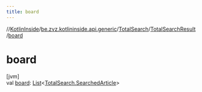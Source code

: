 ```yaml
---
title: board
---
```

//[KotlinInside](../../../../index.html)/[be.zvz.kotlininside.api.generic](../../index.html)/[TotalSearch](../index.html)/[TotalSearchResult](index.html)/[board](board.html)



# board



[jvm]\
val [board](board.html): [List](https://kotlinlang.org/api/latest/jvm/stdlib/kotlin.collections/-list/index.html)&lt;[TotalSearch.SearchedArticle](../-searched-article/index.html)&gt;




